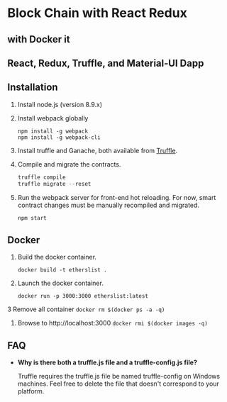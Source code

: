 # Block Chain with React Redux

## with Docker it


## React, Redux, Truffle, and Material-UI Dapp


## Installation

1. Install node.js (version 8.9.x)

1. Install webpack globally
    ```
    npm install -g webpack
    npm install -g webpack-cli
    ```

1. Install truffle and Ganache, both available from [Truffle](https://truffleframework.com/).

1. Compile and migrate the contracts.
    ```javascript
    truffle compile
    truffle migrate --reset
    ```

1. Run the webpack server for front-end hot reloading. For now, smart contract changes must be manually recompiled and migrated.
    ```javascript
    npm start
    ```

## Docker

1. Build the docker container.
    ```
    docker build -t etherslist .
    ```

2. Launch the docker container.
    ```
    docker run -p 3000:3000 etherslist:latest
    ```
3 Remove all container
   `docker rm $(docker ps -a -q)`
1. Browse to http://localhost:3000
    `docker rmi $(docker images -q)`
## FAQ

* __Why is there both a truffle.js file and a truffle-config.js file?__

    Truffle requires the truffle.js file be named truffle-config on Windows machines. Feel free to delete the file that doesn't correspond to your platform.

